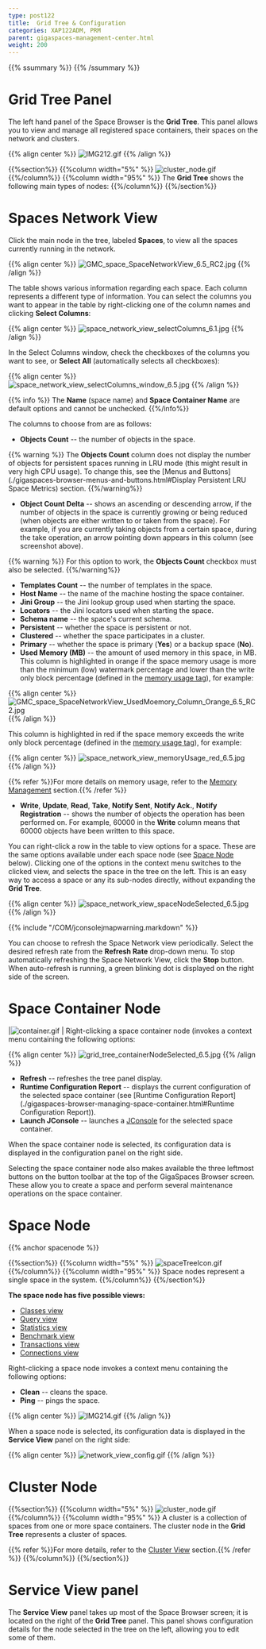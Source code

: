 ```yaml
---
type: post122
title:  Grid Tree & Configuration
categories: XAP122ADM, PRM
parent: gigaspaces-management-center.html
weight: 200
---
```


{{% ssummary %}} {{% /ssummary %}}

# Grid Tree Panel

The left hand panel of the Space Browser is the **Grid Tree**. This panel allows you to view and manage all registered space containers, their spaces on the network and clusters.

{{% align center %}}
![IMG212.gif](/attachment_files/IMG212.gif)
{{% /align %}}

{{%section%}}
{{%column width="5%" %}}
![cluster_node.gif](/attachment_files/cluster_node.gif)
{{%/column%}}
{{%column width="95%" %}}
The **Grid Tree** shows the following main types of nodes:
{{%/column%}}
{{%/section%}}


# Spaces Network View

Click the main node in the tree, labeled **Spaces**, to view all the spaces currently running in the network.

{{% align center %}}
![GMC_space_SpaceNetworkView_6.5_RC2.jpg](/attachment_files/GMC_space_SpaceNetworkView_6.5_RC2.jpg)
{{% /align %}}

The table shows various information regarding each space. Each column represents a different type of information. You can select the columns you want to appear in the table by right-clicking one of the column names and clicking **Select Columns**:

{{% align center %}}
![space_network_view_selectColumns_6.1.jpg](/attachment_files/space_network_view_selectColumns_6.1.jpg)
{{% /align %}}

In the Select Columns window, check the checkboxes of the columns you want to see, or **Select All** (automatically selects all checkboxes):

{{% align center %}}
![space_network_view_selectColumns_window_6.5.jpg](/attachment_files/space_network_view_selectColumns_window_6.5.jpg)
{{% /align %}}

{{% info %}}
The **Name** (space name) and **Space Container Name** are default options and cannot be unchecked.
{{%/info%}}

The columns to choose from are as follows:

- **Objects Count** -- the number of objects in the space.

{{% warning %}}
The **Objects Count** column does not display the number of objects for persistent spaces running in LRU mode (this might result in very high CPU usage). To change this, see the [Menus and Buttons](./gigaspaces-browser-menus-and-buttons.html#Display Persistent LRU Space Metrics) section.
{{%/warning%}}

- **Object Count Delta** -- shows an ascending or descending arrow, if the number of objects in the space is currently growing or being reduced (when objects are either written to or taken from the space). For example, if you are currently taking objects from a certain space, during the take operation, an arrow pointing down appears in this column (see screenshot above).

{{% warning %}}
For this option to work, the **Objects Count** checkbox must also be selected.
{{%/warning%}}

- **Templates Count** -- the number of templates in the space.
- **Host Name** -- the name of the machine hosting the space container.
- **Jini Group** -- the Jini lookup group used when starting the space.
- **Locators** -- the Jini locators used when starting the space.
- **Schema name** -- the space's current schema.
- **Persistent** -- whether the space is persistent or not.
- **Clustered** -- whether the space participates in a cluster.
- **Primary** -- whether the space is primary (**Yes**) or a backup space (**No**).
- **Used Memory (MB)** -- the amount of used memory in this space, in MB.
This column is highlighted in orange if the space memory usage is more than the minimum (low) watermark percentage and lower than the write only block percentage (defined in the [memory usage tag](./memory-management-facilities.html)), for example:

{{% align center %}}
![GMC_space_SpaceNetworkView_UsedMoemory_Column_Orange_6.5_RC2.jpg](/attachment_files/GMC_space_SpaceNetworkView_UsedMoemory_Column_Orange_6.5_RC2.jpg)
{{% /align %}}

This column is highlighted in red if the space memory exceeds the write only block percentage (defined in the [memory usage tag](./memory-management-facilities.html)), for example:

{{% align center %}}
![space_network_view_memoryUsage_red_6.5.jpg](/attachment_files/space_network_view_memoryUsage_red_6.5.jpg)
{{% /align %}}

{{% refer %}}For more details on memory usage, refer to the [Memory Management](./memory-management-facilities.html) section.{{% /refer %}}

- **Write**, **Update**, **Read**, **Take**, **Notify Sent**, **Notify Ack.**, **Notify Registration** -- shows the number of objects the operation has been performed on. For example, 60000 in the **Write** column means that 60000 objects have been written to this space.

You can right-click a row in the table to view options for a space. These are the same options available under each space node (see [Space Node](#spacenode) below). Clicking one of the options in the context menu switches to the clicked view, and selects the space in the tree on the left. This is an easy way to access a space or any its sub-nodes directly, without expanding the **Grid Tree**.

{{% align center %}}
![space_network_view_spaceNodeSelected_6.5.jpg](/attachment_files/space_network_view_spaceNodeSelected_6.5.jpg)
{{% /align %}}

{{% include "/COM/jconsolejmapwarning.markdown" %}}

You can choose to refresh the Space Network view periodically. Select the desired refresh rate from the **Refresh Rate** drop-down menu. To stop automatically refreshing the Space Network View, click the **Stop** button. When auto-refresh is running, a green blinking dot is displayed on the right side of the screen.

# Space Container Node

|![container.gif](/attachment_files/container.gif) | Right-clicking a space container node (invokes a context menu containing the following options:

{{% align center %}}
![grid_tree_containerNodeSelected_6.5.jpg](/attachment_files/grid_tree_containerNodeSelected_6.5.jpg)
{{% /align %}}

- **Refresh** -- refreshes the tree panel display.
- **Runtime Configuration Report** -- displays the current configuration of the selected space container (see [Runtime Configuration Report](./gigaspaces-browser-managing-space-container.html#Runtime Configuration Report)).
- **Launch JConsole** -- launches a [JConsole](./space-jmx-management.html) for the selected space container.

When the space container node is selected, its configuration data is displayed in the configuration panel on the right side.

Selecting the space container node also makes available the three leftmost buttons on the button toolbar at the top of the GigaSpaces Browser screen. These allow you to create a space and perform several maintenance operations on the space container.

# Space Node

{{% anchor spacenode %}}

{{%section%}}
{{%column width="5%" %}}
![spaceTreeIcon.gif](/attachment_files/spaceTreeIcon.gif)
{{%/column%}}
{{%column width="95%" %}}
Space nodes represent a single space in the system.
{{%/column%}}
{{%/section%}}

**The space node has five possible views:**

- [Classes view](./gigaspaces-browser-data-types-view.html)
- [Query view](./gigaspaces-browser-query-view.html)
- [Statistics view](./gigaspaces-browser-statistics-view.html)
- [Benchmark view](./benchmark-browser.html)
- [Transactions view](./gigaspaces-browser-transaction-view.html)
- [Connections view](./gigaspaces-browser-connection-view.html)

Right-clicking a space node invokes a context menu containing the following options:

- **Clean** -- cleans the space.
- **Ping** -- pings the space.

{{% align center %}}
![IMG214.gif](/attachment_files/IMG214.gif)
{{% /align %}}

When a space node is selected, its configuration data is displayed in the **Service View** panel on the right side:

{{% align center %}}
![network_view_config.gif](/attachment_files/network_view_config.gif)
{{% /align %}}

# Cluster Node

{{%section%}}
{{%column width="5%" %}}
![cluster_node.gif](/attachment_files/cluster_node.gif)
{{%/column%}}
{{%column width="95%" %}}
A cluster is a collection of spaces from one or more space containers. The cluster node in the **Grid Tree** represents a cluster of spaces.

{{% refer %}}For more details, refer to the [Cluster View](./cluster-view-gigaspaces-browser.html) section.{{% /refer %}}
{{%/column%}}
{{%/section%}}


# Service View panel

The **Service View** panel takes up most of the Space Browser screen; it is located on the right of the **Grid Tree** panel. This panel shows configuration details for the node selected in the tree on the left, allowing you to edit some of them.

